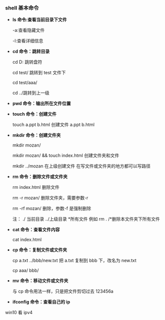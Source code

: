 ### shell 基本命令

- **ls 命令:查看当前目录下文件**

  -a:查看隐藏文件

  -l:查看详细信息

- **cd 命令：跳转目录**

  cd D: 跳转盘符

  cd test/ 跳转到 test 文件下

  cd test/aaa/

  cd ../跳转到上一级

- **pwd 命令：输出所在文件位置**

- **touch 命令：创建文件**

  touch a.ppt b.html 创建文件 a.ppt b.html

- **mkdir 命令：创建文件夹**

  mkdir mozan/

  mkdir mozan/ && touch index.html 创建文件夹和文件

  mkdir ../mozan 在上级创建文件 在写文件或文件夹的地方都可以写路径

- **rm 命令：删除文件或文件夹**

  rm index.html 删除文件

  rm -r mozan/ 删除文件夹，需要参数-r

  rm -rf mozan/ 删除，参数-f 是强制删除

  注： ./ 当前目录 ../上级目录 \*所有文件 例如 rm . /\*删除本文件夹下所有文件

- **cat 命令：查看文件内容**

  cat index.html

- **cp 命令：复制文件或文件夹**

  cp a.txt ../bbb/new.txt 把 a.txt 复制到 bbb 下，改名为 new.txt

  cp aaa/ bbb/

- **mv 命令：移动文件或文件夹**

  与 cp 命令用法一样，只是把文件剪切过去 123456a

- **ifconfig 命令：查看自己的 ip**

win10 看 ipv4
